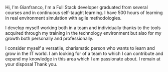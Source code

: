 Hi, I'm Gianfranco, I'm a Full Stack developer graduated from several courses and in continuous self-taught learning.
I have 500 hours of learning in real environment simulation with agile methodologies.

I develop myself working both in a team and individually thanks to the tools acquired through
my training in the technology environment but also for my growth both personally and professionally.

I consider myself a versatile, charismatic person who wants to learn and grow in the IT world. I am looking for
of a team to which I can contribute and expand my knowledge in this area which I am passionate about. I remain at your disposal
Thank you.
